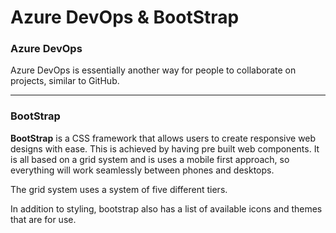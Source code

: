 # Azure DevOps & BootStrap

### Azure DevOps

Azure DevOps is essentially another way for people to collaborate on projects, similar to GitHub. 

---

### BootStrap

**BootStrap** is a CSS framework that allows users to create responsive web designs with ease. This is achieved by having pre built web components. It is all based on a grid system and is uses a mobile first approach, so everything will work seamlessly between phones and desktops. 

The grid system uses a system of five different tiers. 

In addition to styling, bootstrap also has a list of available icons and themes that are for use.